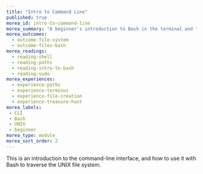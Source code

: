 ```yaml
---
title: "Intro to Command Line"
published: true
morea_id: intro-to-command-line
morea_summary: "A beginner's introduction to Bash in the terminal and the UNIX file system"
morea_outcomes:
  - outcome-file-system
  - outcome-files-bash
morea_readings:
  - reading-shell
  - reading-paths
  - reading-intro-to-bash
  - reading-sudo
morea_experiences:
  - experience-paths
  - experience-terminus
  - experience-file-creation
  - experience-treasure-hunt
morea_labels:
 - CLI
 - Bash
 - UNIX
 - beginner
morea_type: module
morea_sort_order: 2
---
```


This is an introduction to the command-line interface, and how to use it with Bash to traverse the UNIX file system.
